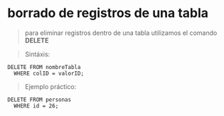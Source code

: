 # borrado de registros de una tabla

> para eliminar registros dentro de una tabla utilizamos el comando **DELETE** 
 
 
> Sintáxis:  

    DELETE FROM nombreTabla  
      WHERE colID = valorID;  

> Ejemplo práctico: 

    DELETE FROM personas  
      WHERE id = 26;  
